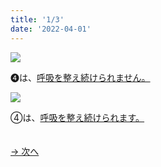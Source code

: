 ```yaml
---
title: '1/3'
date: '2022-04-01'
---
```

![](/images/04_1.jpg)

➍は、[呼吸を整え続けられません。]()  

![](/images/04_2.jpg)

④は、[呼吸を整え続けられます。]()

　  
[ → 次へ ](/posts/4-2)
